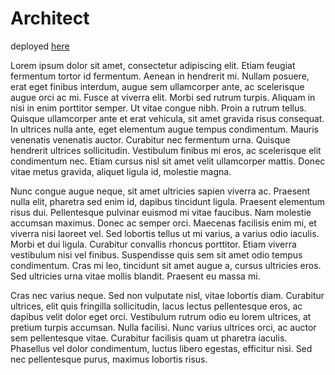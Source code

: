 # Architect 

deployed [here](https://bgeorgiev268.github.io/Architecture-Design/)

Lorem ipsum dolor sit amet, consectetur adipiscing elit. Etiam feugiat fermentum tortor id fermentum. Aenean in hendrerit mi. Nullam posuere, erat eget finibus interdum, augue sem ullamcorper ante, ac scelerisque augue orci ac mi. Fusce at viverra elit. Morbi sed rutrum turpis. Aliquam in nisi in enim porttitor semper. Ut vitae congue nibh. Proin a rutrum tellus. Quisque ullamcorper ante et erat vehicula, sit amet gravida risus consequat. In ultrices nulla ante, eget elementum augue tempus condimentum. Mauris venenatis venenatis auctor. Curabitur nec fermentum urna. Quisque hendrerit ultrices sollicitudin. Vestibulum finibus mi eros, ac scelerisque elit condimentum nec. Etiam cursus nisl sit amet velit ullamcorper mattis. Donec vitae metus gravida, aliquet ligula id, molestie magna.

Nunc congue augue neque, sit amet ultricies sapien viverra ac. Praesent nulla elit, pharetra sed enim id, dapibus tincidunt ligula. Praesent elementum risus dui. Pellentesque pulvinar euismod mi vitae faucibus. Nam molestie accumsan maximus. Donec ac semper orci. Maecenas facilisis enim mi, et viverra nisi laoreet vel. Sed lobortis tellus ut mi varius, a varius odio iaculis. Morbi et dui ligula. Curabitur convallis rhoncus porttitor. Etiam viverra vestibulum nisi vel finibus. Suspendisse quis sem sit amet odio tempus condimentum. Cras mi leo, tincidunt sit amet augue a, cursus ultricies eros. Sed ultricies urna vitae mollis blandit. Praesent eu massa mi.

Cras nec varius neque. Sed non vulputate nisl, vitae lobortis diam. Curabitur ultrices, elit quis fringilla sollicitudin, lacus lectus pellentesque eros, ac dapibus velit dolor eget orci. Vestibulum rutrum odio eu lorem ultrices, at pretium turpis accumsan. Nulla facilisi. Nunc varius ultrices orci, ac auctor sem pellentesque vitae. Curabitur facilisis quam ut pharetra iaculis. Phasellus vel dolor condimentum, luctus libero egestas, efficitur nisi. Sed nec pellentesque purus, maximus lobortis risus.
